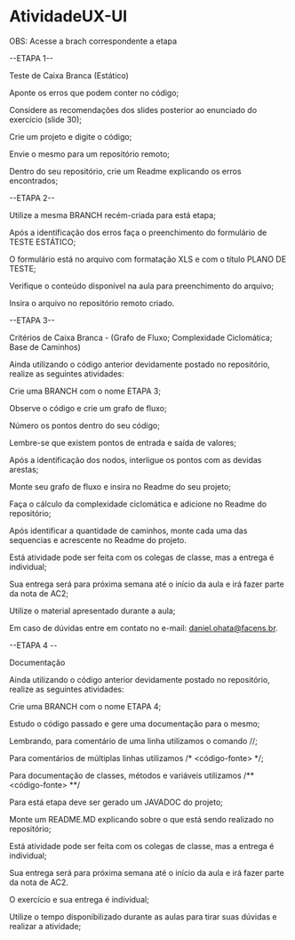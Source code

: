 # AtividadeUX-UI
OBS: Acesse a brach correspondente a etapa 


--ETAPA 1--

Teste de Caixa Branca (Estático)

Aponte os erros que podem conter no código;

Considere as recomendações dos slides posterior ao enunciado do exercício (slide 30);

Crie um projeto e digite o código;

Envie o mesmo para um repositório remoto;

Dentro do seu repositório, crie um Readme explicando os erros encontrados;

--ETAPA 2--

Utilize a mesma BRANCH recém-criada para está etapa;

Após a identificação dos erros faça o preenchimento do formulário de TESTE ESTÁTICO;

O formulário está no arquivo com formatação XLS e com o título PLANO DE TESTE;

Verifique o conteúdo disponível na aula para preenchimento do arquivo;

Insira o arquivo no repositório remoto criado.

--ETAPA 3--

Critérios de Caixa Branca - (Grafo de Fluxo; Complexidade Ciclomática; Base de Caminhos)

Ainda utilizando o código anterior devidamente postado no repositório, realize as seguintes atividades:

Crie uma BRANCH com o nome ETAPA 3;

Observe o código e crie um grafo de fluxo;

Número os pontos dentro do seu código;

Lembre-se que existem pontos de entrada e saída de valores;

Após a identificação dos nodos, interligue os pontos com as devidas arestas;

Monte seu grafo de fluxo e insira no Readme do seu projeto;

Faça o cálculo da complexidade ciclomática e adicione no Readme do repositório;

Após identificar a quantidade de caminhos, monte cada uma das sequencias e acrescente no Readme do projeto.

Está atividade pode ser feita com os colegas de classe, mas a entrega é individual;

Sua entrega será para próxima semana até o início da aula e irá fazer parte da nota de AC2;

Utilize o material apresentado durante a aula;

Em caso de dúvidas entre em contato no e-mail: daniel.ohata@facens.br.

--ETAPA 4 --

Documentação

Ainda utilizando o código anterior devidamente postado no repositório, realize as seguintes atividades:

Crie uma BRANCH com o nome ETAPA 4;

Estudo o código passado e gere uma documentação para o mesmo;

Lembrando, para comentário de uma linha utilizamos o comando //;

Para comentários de múltiplas linhas utilizamos /* <código-fonte> */;

Para documentação de classes, métodos e variáveis utilizamos /** <código-fonte> **/

Para está etapa deve ser gerado um JAVADOC do projeto;

Monte um README.MD explicando sobre o que está sendo realizado no repositório;

Está atividade pode ser feita com os colegas de classe, mas a entrega é individual;

Sua entrega será para próxima semana até o início da aula e irá fazer parte da nota de AC2.

O exercício e sua entrega é individual;

Utilize o tempo disponibilizado durante as aulas para tirar suas dúvidas e realizar a atividade;



 
